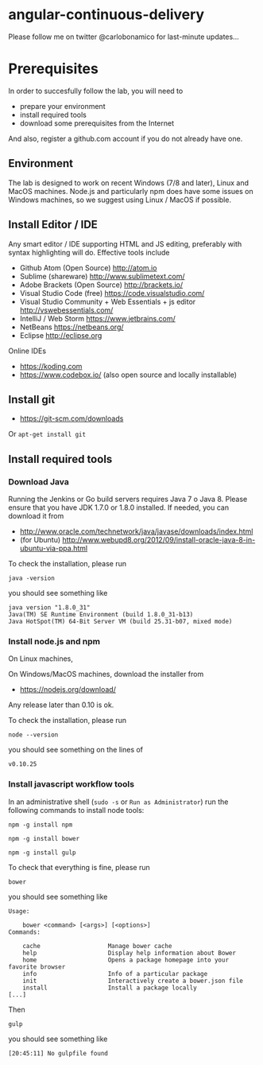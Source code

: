 # angular-continuous-delivery
Please follow me on twitter @carlobonamico for last-minute updates...

# Prerequisites
In order to succesfully follow the lab, you will need to

* prepare your environment
* install required tools
* download some prerequisites from the Internet

And also, register a github.com account if you do not already have one.


## Environment
The lab is designed to work on recent Windows (7/8 and later), Linux and MacOS machines.
Node.js and particularly npm does have some issues on Windows machines, so we suggest using Linux / MacOS if possible.

## Install Editor / IDE

Any smart editor / IDE supporting HTML and JS editing, preferably with syntax highlighting will do. Effective tools include

* Github Atom (Open Source) http://atom.io
* Sublime (shareware) http://www.sublimetext.com/
* Adobe Brackets (Open Source) http://brackets.io/
* Visual Studio Code (free) https://code.visualstudio.com/
* Visual Studio Community + Web Essentials + js editor http://vswebessentials.com/
* IntelliJ / Web Storm https://www.jetbrains.com/
* NetBeans https://netbeans.org/
* Eclipse http://eclipse.org

Online IDEs
* https://koding.com
* https://www.codebox.io/ (also open source and locally installable)

## Install git
* https://git-scm.com/downloads

Or ``apt-get install git``

## Install required tools
### Download Java
Running the Jenkins or Go build servers requires Java 7 o Java 8.
Please ensure that you have JDK 1.7.0 or 1.8.0 installed. If needed, you can download it from

* http://www.oracle.com/technetwork/java/javase/downloads/index.html
* (for Ubuntu) http://www.webupd8.org/2012/09/install-oracle-java-8-in-ubuntu-via-ppa.html

To check the installation, please run
```
java -version
```
you should see something like
```
java version "1.8.0_31"
Java(TM) SE Runtime Environment (build 1.8.0_31-b13)
Java HotSpot(TM) 64-Bit Server VM (build 25.31-b07, mixed mode)

```

### Install node.js and npm
On Linux machines,


On Windows/MacOS machines, download the installer from
* https://nodejs.org/download/

Any release later than 0.10 is ok.

To check the installation, please run

```
node --version
```

you should see something on the lines of
```
v0.10.25
```

### Install javascript workflow tools
In an administrative shell (``sudo -s`` or ``Run as Administrator``) run the following commands to install node tools:

```
npm -g install npm

npm -g install bower

npm -g install gulp

```

To check that everything is fine, please run
```
bower
```

you should see something like
```
Usage:

    bower <command> [<args>] [<options>]
Commands:

    cache                   Manage bower cache
    help                    Display help information about Bower
    home                    Opens a package homepage into your favorite browser
    info                    Info of a particular package
    init                    Interactively create a bower.json file
    install                 Install a package locally
[...]
```

Then
```
gulp
```

you should see something like
```
[20:45:11] No gulpfile found
```
